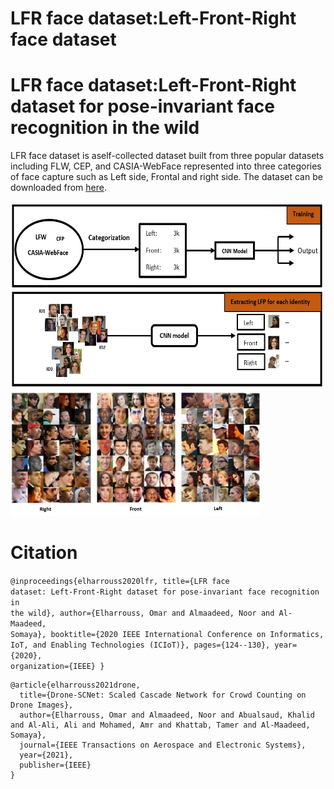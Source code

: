 # LFR face dataset:Left-Front-Right face dataset


<h1>LFR face dataset:Left-Front-Right dataset for pose-invariant face recognition in the wild</h1>

LFR face dataset is aself-collected dataset built from three popular datasets including FLW, CEP, and CASIA-WebFace represented into three categories of face
capture such as Left side, Frontal and right side. The dataset can be downloaded from 
<a href="https://drive.google.com/file/d/1gNgOiR0LR62EtST7WHODi6ewRJNBgD0A/view?usp=sharing">here</a>.

<img src="https://github.com/elharroussomar/LF-face-dataset/blob/main/proposed1.jpg" width="500" height="300">

<img src="https://github.com/elharroussomar/LF-face-dataset/blob/main/LFR1.jpg" alt="Italian Trulli" width="400" height="200">


<h1>Citation</h1>

<div class="snippet-clipboard-content position-relative" data-snippet-clipboard-copy-content="@inproceedings{elharrouss2020lfr}

"><pre><code>@inproceedings{elharrouss2020lfr,
  title={LFR face dataset: Left-Front-Right dataset for pose-invariant face recognition in the wild},
  author={Elharrouss, Omar and Almaadeed, Noor and Al-Maadeed, Somaya},
  booktitle={2020 IEEE International Conference on Informatics, IoT, and Enabling Technologies (ICIoT)},
  pages={124--130},
  year={2020},
  organization={IEEE}
}
</code></pre></div>

<div class="snippet-clipboard-content position-relative" data-snippet-clipboard-copy-content="@article{elharrouss2021drone,
  title={Drone-SCNet: Scaled Cascade Network for Crowd Counting on Drone Images},
  author={Elharrouss, Omar and Almaadeed, Noor and Abualsaud, Khalid and Al-Ali, Ali and Mohamed, Amr and Khattab, Tamer and Al-Maadeed, Somaya},
  journal={IEEE Transactions on Aerospace and Electronic Systems},
  year={2021},
  publisher={IEEE}
}
"><pre><code>@article{elharrouss2021drone,
  title={Drone-SCNet: Scaled Cascade Network for Crowd Counting on Drone Images},
  author={Elharrouss, Omar and Almaadeed, Noor and Abualsaud, Khalid and Al-Ali, Ali and Mohamed, Amr and Khattab, Tamer and Al-Maadeed, Somaya},
  journal={IEEE Transactions on Aerospace and Electronic Systems},
  year={2021},
  publisher={IEEE}
}
</code></pre></div>
